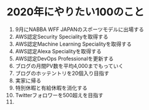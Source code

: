 # 2020年にやりたい100のこと

1. 9月にNABBA WFF JAPANのスポーツモデルに出場する
2. AWS認定Security Specialityを取得する
3. AWS認定Machine Learning Specialityを取得する
4. AWS認定Alexa Specialityを取得する
5. AWS認定DevOps Professionalを更新する
6. ブログの月間PV数を平均4,000までもっていく
7. ブログのホッテントリを20個入り目指す
8. 実家に帰る
9. 特別休暇と有給休暇を消化する
10. Twitterフォロワーを500超えを目指す
11. 